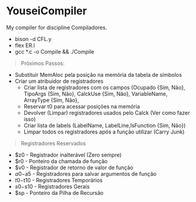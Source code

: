 # YouseiCompiler
My compiler for discipline Compiladores.

- bison -d CFL.y
- flex ER.l
- gcc *.c -o Compile && ./Compile


> Próximos Passos:
- Substituir MemAloc pela posição na memória da tabela de símbolos
- Criar um atribuidor de registradores
    - Criar lista de registradores com os campos (Ocupado {Sim, Não}, TipoArgs {Sim, Não}, CalckUse {Sim, Não}, VariableName,         ArrayType {Sim, Não}, 
    - Reservar t0 para acessar posições na memória
    - Devolver (Limpar) registradores usados pelo Calck (Ver como fazer isso)
    - Criar lista de labels (LabelName, LabelLine,IsFunction {Sim, Não})
    - Limpar todos os registradores após a função utilizar (Carry Junk)

> Registradores Reservados
 - $z0       - Registrador inalterável (Zero sempre)
 - $r0       - Ponteiro da chamada de função
 - $v0       - Registrador de retorno de valor de função
 - $a0-$a5   - Registradores para salvar argumentos de função
 - $t0-$t10  - Registradores Temporários
 - $s0-$s10  - Registradores Gerais
 - $sp       - Ponteiro da Pilha de Recursão
